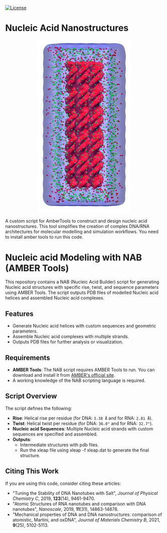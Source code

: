 [![License](https://img.shields.io/badge/license-MIT-blue.svg)](http://opensource.org/licenses/MIT)
# Nucleic Acid Nanostructures
<p align="center">
  <img src="logo.jpg" width="300" alt=" "/>
</p>


A custom script for AmberTools to construct and design nucleic acid nanostructures. This tool simplifies the creation of complex DNA/RNA architectures for molecular modelling and simulation workflows.
You need to install amber tools to run this code. 

# Nucleic acid Modeling with NAB (AMBER Tools)

This repository contains a NAB (Nucleic Acid Builder) script for generating Nucleic acid structures with specific rise, twist, and sequence parameters using AMBER Tools. The script outputs PDB files of modelled Nucleic acid helices and assembled Nucleic acid complexes.

## Features
- Generate Nucleic acid helices with custom sequences and geometric parameters.
- Assemble Nucleic acid complexes with multiple strands.
- Outputs PDB files for further analysis or visualization.

## Requirements
- **AMBER Tools**: The NAB script requires AMBER Tools to run. You can download and install it from [AMBER's official site](https://ambermd.org/).
- A working knowledge of the NAB scripting language is required.

## Script Overview
The script defines the following:
- **Rise**: Helical rise per residue (for DNA: `3.38 Å` and for RNA: `2.81 Å`).
- **Twist**: Helical twist per residue (for DNA: `36.0°` and for RNA: `32.7°`).
- **Nucleic acid Sequences**: Multiple Nucleic acid strands with custom sequences are specified and assembled.
- **Outputs**:
  -  Intermediate structures with pdb files.
  -  Run the xleap file using xleap -f xleap.dat to generate the final structure.
 

## Citing This Work
If you are using this code, consider citing these articles:
- "Tuning the Stability of DNA Nanotubes with Salt", *Journal of Physical Chemistry C*, 2019, **123**(14), 9461-9470. 
- "Atomic Structures of RNA nanotubes and comparison with DNA nanotubes", *Nanoscale*, 2019, **11**(31), 14863-14878. 
- "Mechanical properties of DNA and DNA nanostructures: comparison of atomistic, Martini, and oxDNA", *Journal of Materials Chemistry B*, 2021, **9**(25), 5102-5113.

